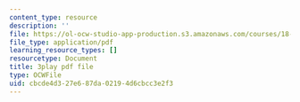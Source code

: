 ```yaml
---
content_type: resource
description: ''
file: https://ol-ocw-studio-app-production.s3.amazonaws.com/courses/18-03sc-differential-equations-fall-2011/cbcde4d327e687da02194d6cbcc3e2f3_z-meBrqcy_I.pdf
file_type: application/pdf
learning_resource_types: []
resourcetype: Document
title: 3play pdf file
type: OCWFile
uid: cbcde4d3-27e6-87da-0219-4d6cbcc3e2f3
---
```

